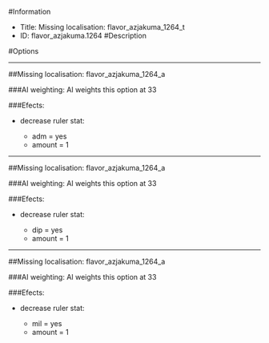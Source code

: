 #Information
 - Title: Missing localisation: flavor_azjakuma_1264_t
 - ID: flavor_azjakuma.1264
#Description

#Options

___
##Missing localisation: flavor_azjakuma_1264_a

###AI weighting:
AI weights this option at 33


###Efects:<ul><li>decrease ruler stat:</li><ul><li>adm = yes</li><li>amount = 1</li></ul></ul>

___
##Missing localisation: flavor_azjakuma_1264_a

###AI weighting:
AI weights this option at 33


###Efects:<ul><li>decrease ruler stat:</li><ul><li>dip = yes</li><li>amount = 1</li></ul></ul>

___
##Missing localisation: flavor_azjakuma_1264_a

###AI weighting:
AI weights this option at 33


###Efects:<ul><li>decrease ruler stat:</li><ul><li>mil = yes</li><li>amount = 1</li></ul></ul>
